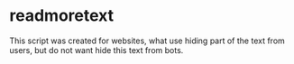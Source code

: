 # readmoretext

This script was created for websites, what use hiding part of the text from users, but do not want hide this text from bots.
